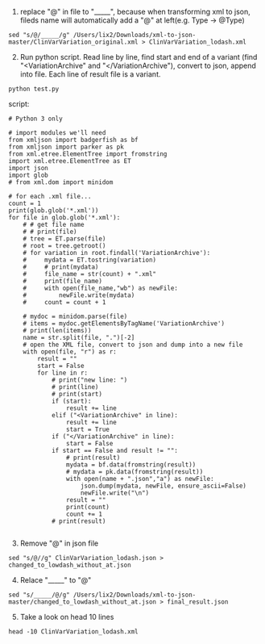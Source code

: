 1. replace "@" in file to "_____", because when transforming xml to json, fileds name will automatically add a "@" at left(e.g. Type -> @Type)
```
sed "s/@/_____/g" /Users/lix2/Downloads/xml-to-json-master/ClinVarVariation_original.xml > ClinVarVariation_lodash.xml
```

2. Run python script. Read line by line, find start and end of a variant (find "<VariationArchive" and "</VariationArchive"), convert to json, append into file. Each line of result file is a variant.
```
python test.py
```
script:
```
# Python 3 only

# import modules we'll need 
from xmljson import badgerfish as bf
from xmljson import parker as pk
from xml.etree.ElementTree import fromstring
import xml.etree.ElementTree as ET
import json
import glob
# from xml.dom import minidom

# for each .xml file...
count = 1
print(glob.glob('*.xml'))
for file in glob.glob('*.xml'):
    # # get file name
    # # print(file)
    # tree = ET.parse(file)
    # root = tree.getroot()
    # for variation in root.findall('VariationArchive'):
    #     mydata = ET.tostring(variation)
    #     # print(mydata)
    #     file_name = str(count) + ".xml"
    #     print(file_name)
    #     with open(file_name,"wb") as newFile:
    #         newFile.write(mydata)
    #     count = count + 1

    # mydoc = minidom.parse(file)
    # items = mydoc.getElementsByTagName('VariationArchive')
    # print(len(items))
    name = str.split(file, ".")[-2]
    # open the XML file, convert to json and dump into a new file
    with open(file, "r") as r:
        result = ""
        start = False
        for line in r:
            # print("new line: ")
            # print(line)
            # print(start)
            if (start):
                result += line
            elif ("<VariationArchive" in line):
                result += line
                start = True
            if ("</VariationArchive" in line):
                start = False
            if start == False and result != "":
                # print(result)
                mydata = bf.data(fromstring(result))
                # mydata = pk.data(fromstring(result))
                with open(name + ".json","a") as newFile:
                    json.dump(mydata, newFile, ensure_ascii=False)
                    newFile.write("\n")
                result = ""
                print(count)
                count += 1
            # print(result)


```

3. Remove "@" in json file
```
sed "s/@//g" ClinVarVariation_lodash.json > changed_to_lowdash_without_at.json
```

4. Relace "_____" to "@"
```
sed "s/_____/@/g" /Users/lix2/Downloads/xml-to-json-master/changed_to_lowdash_without_at.json > final_result.json
```

5. Take a look on head 10 lines
```
head -10 ClinVarVariation_lodash.xml
```
